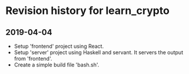 # Revision history for learn_crypto

## 2019-04-04
* Setup 'frontend' project using React.
* Setup 'server' project using Haskell and servant. It servers the output from 'frontend'.
* Create a simple build file 'bash.sh'.
